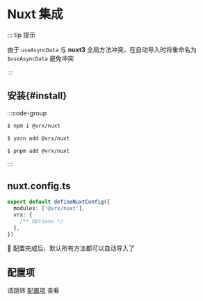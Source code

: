 # Nuxt 集成

::: tip 提示

由于 `useAsyncData` 与 **nuxt3** 全局方法冲突，在自动导入时将重命名为 `$useAsyncData` 避免冲突

:::

## 安装{#install}

:::code-group

```bash [npm]
$ npm i @vrx/nuxt
```

```bash [yarn]
$ yarn add @vrx/nuxt
```

```bash [pnpm]
$ pnpm add @vrx/nuxt
```

:::

## nuxt.config.ts

```ts
export default defineNuxtConfig({
  modules: ['@vrx/nuxt'],
  vrx: {
    /** Options */
  },
})
```

🎉 配置完成后，默认所有方法都可以自动导入了

## 配置项

请跳转 [配置项](https://gitee.com/vrx/vrx/blob/master/packages/nuxt/src/types.ts) 查看
